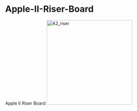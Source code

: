 # Apple-II-Riser-Board
Apple II Riser Board
<img width="275" alt="A2_riser" src="https://user-images.githubusercontent.com/61561950/220866562-75f83ba4-e218-4661-9d8c-53730dcae50c.png">
